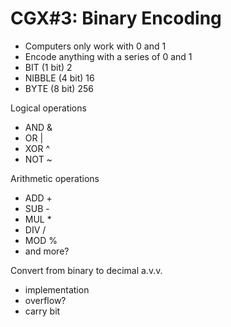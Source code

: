 # CGX#3: Binary Encoding

 - Computers only work with 0 and 1
 - Encode anything with a series of 0 and 1
 - BIT (1 bit) 2
 - NIBBLE (4 bit) 16
 - BYTE (8 bit) 256

Logical operations

 - AND &
 - OR  |
 - XOR ^
 - NOT ~
 
Arithmetic operations

 - ADD +
 - SUB -
 - MUL *
 - DIV /
 - MOD %
 - and more?
 
Convert from binary to decimal a.v.v.

 - implementation
 - overflow?
 - carry bit
